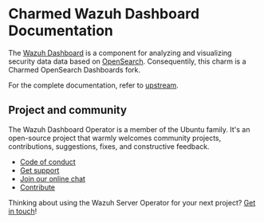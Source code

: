 # Charmed Wazuh Dashboard Documentation
The [Wazuh Dashboard](https://documentation.wazuh.com/current/user-manual/wazuh-dashboard/index.html)
is a component for analyzing and visualizing security data data based on [OpenSearch](http://opensearch.org/). Consequentily,
this charm is a Charmed OpenSearch Dashboards fork.

For the complete documentation, refer to [upstream](https://charmhub.io/opensearch-dashboards).

## Project and community

The Wazuh Dashboard Operator is a member of the Ubuntu family. It's an open-source project that warmly welcomes community projects, contributions, suggestions, fixes, and constructive feedback.

- [Code of conduct](https://ubuntu.com/community/code-of-conduct)
- [Get support](https://discourse.charmhub.io/)
- [Join our online chat](https://matrix.to/#/#charmhub-charmdev:ubuntu.com)
- [Contribute](https://github.com/canonical/opensearch-operator/blob/2/edge/CONTRIBUTING.md)

Thinking about using the Wazuh Server Operator for your next project? [Get in touch](https://matrix.to/#/#charmhub-charmdev:ubuntu.com)!
